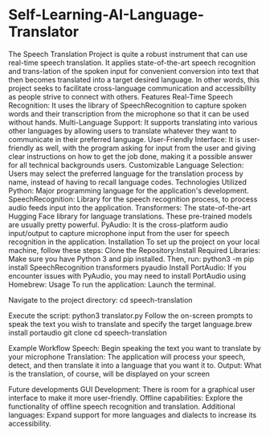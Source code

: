 # Self-Learning-AI-Language-Translator
The Speech Translation Project is quite a robust instrument that can use real-time speech translation. It applies state-of-the-art speech recognition and trans-lation of the spoken input for convenient conversion into text that then becomes translated into a target desired language. In other words, this project seeks to facilitate cross-language communication and accessibility as people strive to connect with others.
Features
Real-Time Speech Recognition: It uses the library of SpeechRecognition to capture spoken words and their transcription from the microphone so that it can be used without hands.
Multi-Language Support: It supports translating into various other languages by allowing users to translate whatever they want to communicate in their preferred language.
User-Friendly Interface: It is user-friendly as well, with the program asking for input from the user and giving clear instructions on how to get the job done, making it a possible answer for all technical backgrounds users.
Customizable Language Selection: Users may select the preferred language for the translation process by name, instead of having to recall language codes.
Technologies Utilized
Python: Major programming language for the application's development.
SpeechRecognition: Library for the speech recognition process, to process audio feeds input into the application.
Transformers: The state-of-the-art Hugging Face library for language translations. These pre-trained models are usually pretty powerful.
PyAudio: It is the cross-platform audio input/output to capture microphone input from the user for speech recognition in the application.
Installation
To set up the project on your local machine, follow these steps:
Clone the Repository:Install Required Libraries: Make sure you have Python 3 and pip installed. Then, run:
python3 -m pip install SpeechRecognition transformers pyaudio
Install PortAudio: If you encounter issues with PyAudio, you may need to install PortAudio using Homebrew:
Usage
To run the application:
Launch the terminal.

Navigate to the project directory:
cd speech-translation

Execute the script:
python3 translator.py
Follow the on-screen prompts to speak the text you wish to translate and specify the target language.brew install portaudio
git clone
cd speech-translation

Example Workflow
Speech: Begin speaking the text you want to translate by your microphone
Translation: The application will process your speech, detect, and then translate it into a language that you want it to.
Output: What is the translation, of course, will be displayed on your screen

Future developments
GUI Development: There is room for a graphical user interface to make it more user-friendly.
Offline capabilities: Explore the functionality of offline speech recognition and translation.
Additional languages: Expand support for more languages and dialects to increase its accessibility.
